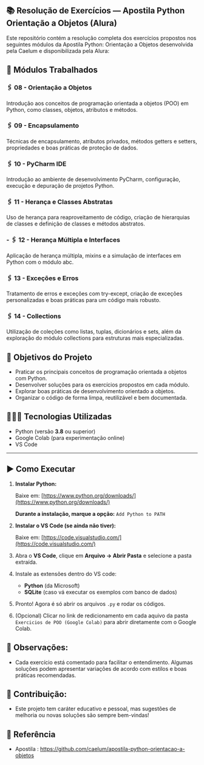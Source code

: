 ## 📚 Resolução de Exercícios — Apostila Python Orientação a Objetos (Alura)

Este repositório contém a resolução completa dos exercícios propostos nos seguintes módulos da Apostila Python: Orientação a Objetos desenvolvida pela Caelum e disponibilizada pela Alura:

## 📁 Módulos Trabalhados

### 🖇 08 - Orientação a Objetos
Introdução aos conceitos de programação orientada a objetos (POO) em Python, como classes, objetos, atributos e métodos.

### 🖇 09 - Encapsulamento
Técnicas de encapsulamento, atributos privados, métodos getters e setters, propriedades e boas práticas de proteção de dados.

### 🖇 10 - PyCharm IDE
Introdução ao ambiente de desenvolvimento PyCharm, configuração, execução e depuração de projetos Python.

### 🖇 11 - Herança e Classes Abstratas
Uso de herança para reaproveitamento de código, criação de hierarquias de classes e definição de classes e métodos abstratos.

### - 🖇 12 - Herança Múltipla e Interfaces
Aplicação de herança múltipla, mixins e a simulação de interfaces em Python com o módulo abc.

### 🖇 13 - Exceções e Erros
Tratamento de erros e exceções com try-except, criação de exceções personalizadas e boas práticas para um código mais robusto.

### 🖇 14 - Collections
Utilização de coleções como listas, tuplas, dicionários e sets, além da exploração do módulo collections para estruturas mais especializadas.

## 🎯 Objetivos do Projeto

- Praticar os principais conceitos de programação orientada a objetos com Python.
- Desenvolver soluções para os exercícios propostos em cada módulo.
- Explorar boas práticas de desenvolvimento orientado a objetos.
- Organizar o código de forma limpa, reutilizável e bem documentada.

## 👩🏻‍💻 Tecnologias Utilizadas

- Python (versão **3.8** ou superior)
- Google Colab (para experimentação online)
- VS Code

---

## ▶️  Como Executar

1. **Instalar Python:**

    Baixe em: [https://www.python.org/downloads/](https://www.python.org/downloads/)

    **Durante a instalação, marque a opção:** `Add Python to PATH`

2. **Instalar o VS Code (se ainda não tiver):**

    Baixe em: [https://code.visualstudio.com/](https://code.visualstudio.com/)

3. Abra o **VS Code**, clique em **Arquivo → Abrir Pasta** e selecione a pasta extraída.
   
4. Instale as extensões dentro do VS code:
   - **Python** (da Microsoft)
   - **SQLite** (caso vá executar os exemplos com banco de dados)
     
5. Pronto! Agora é só abrir os arquivos `.py` e rodar os códigos.

6. (Opcional) Clicar no link de redicionamento em cada aquivo da pasta `Exercicios de POO (Google Colab)` para abrir diretamente com o Google Colab.

## 🔎 Observações:
- Cada exercício está comentado para facilitar o entendimento. Algumas soluções podem apresentar variações de acordo com estilos e boas práticas recomendadas.

## 💬 Contribuição:
- Este projeto tem caráter educativo e pessoal, mas sugestões de melhoria ou novas soluções são sempre bem-vindas!

## 📌 Referência
- Apostila : https://github.com/caelum/apostila-python-orientacao-a-objetos
  
